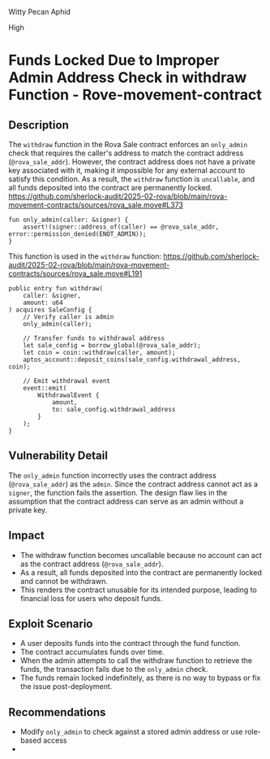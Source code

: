 Witty Pecan Aphid

High

# Funds Locked Due to Improper Admin Address Check in withdraw Function  - Rove-movement-contract

## Description 
The `withdraw` function in the Rova Sale contract enforces an `only_admin` check that requires the caller's address to match the contract address (`@rova_sale_addr`). However, the contract address does not have a private key associated with it, making it impossible for any external account to satisfy this condition. As a result, the `withdraw` function is `uncallable`, and all funds deposited into the contract are permanently locked.
https://github.com/sherlock-audit/2025-02-rova/blob/main/rova-movement-contracts/sources/rova_sale.move#L373
```solidity
fun only_admin(caller: &signer) {
    assert!(signer::address_of(caller) == @rova_sale_addr, error::permission_denied(ENOT_ADMIN));
}

```
This function is used in the `withdraw` function:
https://github.com/sherlock-audit/2025-02-rova/blob/main/rova-movement-contracts/sources/rova_sale.move#L191
```solidity
public entry fun withdraw(
    caller: &signer,
    amount: u64
) acquires SaleConfig {        
    // Verify caller is admin
    only_admin(caller);

    // Transfer funds to withdrawal address
    let sale_config = borrow_global(@rova_sale_addr);
    let coin = coin::withdraw(caller, amount);
    aptos_account::deposit_coins(sale_config.withdrawal_address, coin);

    // Emit withdrawal event
    event::emit(
        WithdrawalEvent {
            amount,
            to: sale_config.withdrawal_address
        }
    );
}
```
## Vulnerability Detail
The `only_admin` function incorrectly uses the contract address (`@rova_sale_addr`) as the `admin`. Since the contract address cannot act as a `signer`, the function fails the assertion.
The design flaw lies in the assumption that the contract address can serve as an admin without a private key.

## Impact
 - The withdraw function becomes uncallable because no account can act as the contract address (`@rova_sale_addr`).
- As a result, all funds deposited into the contract are permanently locked and cannot be withdrawn.
- This renders the contract unusable for its intended purpose, leading to financial loss for users who deposit funds.

## Exploit Scenario
- A user deposits funds into the contract through the fund function.
- The contract accumulates funds over time.
- When the admin attempts to call the withdraw function to retrieve the funds, the transaction fails due to the `only_admin` check.
- The funds remain locked indefinitely, as there is no way to bypass or fix the issue post-deployment.

## Recommendations 
- Modify `only_admin` to check against a stored admin address  or use role-based access 
-